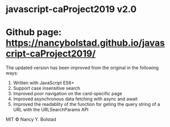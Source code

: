 # javascript-caProject2019 v2.0

# Github page: https://nancybolstad.github.io/javascript-caProject2019/

The updated version has been improved from the original in the following ways:

1. Written with JavaScript ES6+
2. Support case insensitive search
3. Improved poor navigation on the card-specific page
4. Improved asynchronous data fetching with async and await
5. Improved the readablity of the function for geting the query string of a URL with the URLSearchParams API


MIT © Nancy Y. Bolstad
